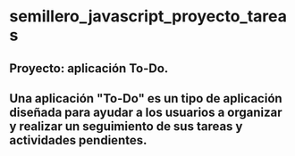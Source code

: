 # semillero_javascript_proyecto_tareas
## Proyecto:  aplicación To-Do.
## Una aplicación "To-Do" es un tipo de aplicación diseñada para ayudar a los usuarios a organizar y realizar un seguimiento de sus tareas y actividades pendientes. 
